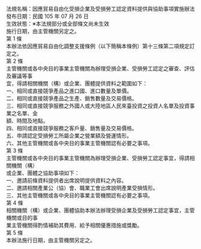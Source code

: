 法規名稱：因應貿易自由化受損企業及受損勞工認定資料提供與協助事項實施辦法  
發布日期：民國 105 年 07 月 26 日  
生效狀態：※本法規部分或全部條文尚未生效  
施行日期，由主管機關另定之。  
第 1 條  
本辦法依因應貿易自由化調整支援條例（以下簡稱本條例）第十三條第二項規定訂定之。  
第 2 條  
主管機關或各中央目的事業主管機關為辦理受損企業、受損勞工認定之審查、評估及審議等事  
宜，得請相關機關（構）或企業、團體提供資料之範圍如下：  
一、相同或直接競爭產品之進口國、進口數量及單價。  
二、相同或直接競爭產品之生產、銷售數量及交易價格。  
三、相同或直接競爭服務之外國人或大陸地區人民來臺投資之投資人名單及投資事業之名單、金  
額、時間及地點。  
四、相同或直接競爭服務之客戶量、銷售量及交易價格。  
五、申請認定受損勞工所屬企業之營業額及營運情形。  
六、其他主管機關或各中央目的事業主管機關認有必要之事項。  
第 3 條  
主管機關或各中央目的事業主管機關為辦理受損企業、受損勞工認定事宜，得請相關機關（構）  
或企業、團體之協助事項如下：  
一、邀請前條資料提供者出席說明提供資料之內容。  
二、邀請相關產業公（協）會、職業工會出席說明產業受損情形。  
三、其他主管機關或各中央目的事業主管機關認有必要之事項。  
第 4 條  
相關機關（構）或企業、團體協助本辦法辦理受損企業及受損勞工認定事宜，主管機關或目的事  
業主管機關得酌情補助其費用、給予相關優惠措施或獎勵。  
第 5 條  
本辦法施行日期，由主管機關另定之。  


